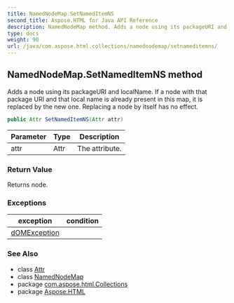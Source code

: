 ```yaml
---
title: NamedNodeMap.SetNamedItemNS
second_title: Aspose.HTML for Java API Reference
description: NamedNodeMap method. Adds a node using its packageURI and localName. If a node with that package URI and that local name is already present in this map it is replaced by the new one. Replacing a node by itself has no effect
type: docs
weight: 90
url: /java/com.aspose.html.collections/namednodemap/setnameditemns/
---
```

## NamedNodeMap.SetNamedItemNS method

Adds a node using its packageURI and localName. If a node with that package URI and that local name is already present in this map, it is replaced by the new one. Replacing a node by itself has no effect.

```java
public Attr SetNamedItemNS(Attr attr)
```

| Parameter | Type | Description |
| --- | --- | --- |
| attr | Attr | The attribute. |

### Return Value

Returns node.

### Exceptions

| exception | condition |
| --- | --- |
| [dOMException](../../../com.aspose.html.dom/domexception/) |  |

### See Also

* class [Attr](../../../com.aspose.html.dom/attr/)
* class [NamedNodeMap](../)
* package [com.aspose.html.Collections](../../namednodemap/)
* package [Aspose.HTML](../../../)
